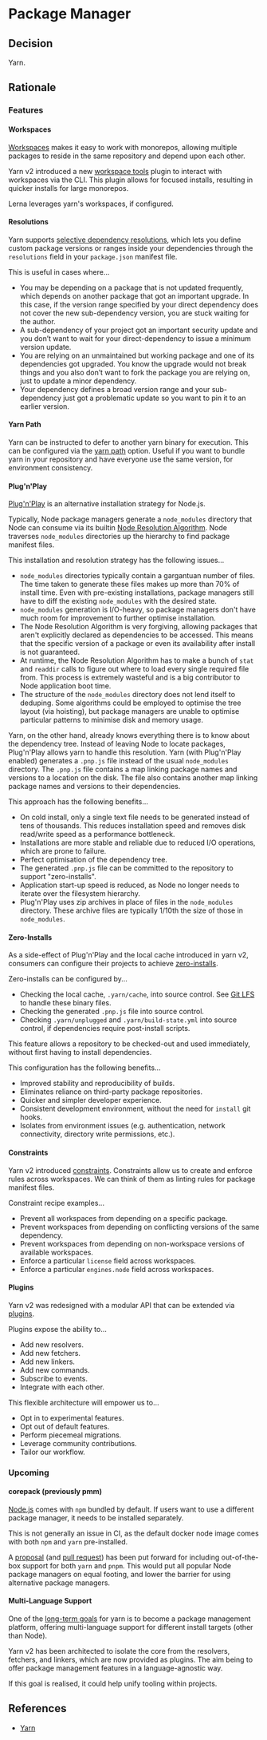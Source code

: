 # Package Manager

## Decision

Yarn.

## Rationale

### Features

#### Workspaces

[Workspaces](https://yarnpkg.com/features/workspaces) makes it easy to work with monorepos, allowing multiple packages to reside in the same repository and depend upon each other.

Yarn v2 introduced a new [workspace tools](https://github.com/yarnpkg/berry/tree/master/packages/plugin-workspace-tools) plugin to interact with workspaces via the CLI.
This plugin allows for focused installs, resulting in quicker installs for large monorepos.

Lerna leverages yarn's workspaces, if configured.

#### Resolutions

Yarn supports [selective dependency resolutions](https://yarnpkg.com/configuration/manifest/#resolutions), which lets you define custom package versions or ranges inside your dependencies through the `resolutions` field in your `package.json` manifest file.

This is useful in cases where...

- You may be depending on a package that is not updated frequently, which depends on another package that got an important upgrade.
  In this case, if the version range specified by your direct dependency does not cover the new sub-dependency version, you are stuck waiting for the author.
- A sub-dependency of your project got an important security update and you don’t want to wait for your direct-dependency to issue a minimum version update.
- You are relying on an unmaintained but working package and one of its dependencies got upgraded.
  You know the upgrade would not break things and you also don’t want to fork the package you are relying on, just to update a minor dependency.
- Your dependency defines a broad version range and your sub-dependency just got a problematic update so you want to pin it to an earlier version.

#### Yarn Path

Yarn can be instructed to defer to another yarn binary for execution.
This can be configured via the [yarn path](https://yarnpkg.com/configuration/yarnrc#yarnPath) option.
Useful if you want to bundle yarn in your repository and have everyone use the same version, for environment consistency.

#### Plug'n'Play

[Plug'n'Play](https://yarnpkg.com/features/pnp) is an alternative installation strategy for Node.js.

Typically, Node package managers generate a `node_modules` directory that Node can consume via its builtin [Node Resolution Algorithm](https://nodejs.org/api/modules.html#modules_all_together).
Node traverses `node_modules` directories up the hierarchy to find package manifest files.

This installation and resolution strategy has the following issues...

- `node_modules` directories typically contain a gargantuan number of files.
  The time taken to generate these files makes up more than 70% of install time.
  Even with pre-existing installations, package managers still have to diff the existing `node_modules` with the desired state.
- `node_modules` generation is I/O-heavy, so package managers don't have much room for improvement to further optimise installation.
- The Node Resolution Algorithm is very forgiving, allowing packages that aren't explicitly declared as dependencies to be accessed.
  This means that the specific version of a package or even its availability after install is not guaranteed.
- At runtime, the Node Resolution Algorithm has to make a bunch of `stat` and `readdir` calls to figure out where to load every single required file from.
  This process is extremely wasteful and is a big contributor to Node application boot time.
- The structure of the `node_modules` directory does not lend itself to deduping.
  Some algorithms could be employed to optimise the tree layout (via hoisting), but package managers are unable to optimise particular patterns to minimise disk and memory usage.

Yarn, on the other hand, already knows everything there is to know about the dependency tree.
Instead of leaving Node to locate packages, Plug'n'Play allows yarn to handle this resolution.
Yarn (with Plug'n'Play enabled) generates a `.pnp.js` file instead of the usual `node_modules` directory.
The `.pnp.js` file contains a map linking package names and versions to a location on the disk.
The file also contains another map linking package names and versions to their dependencies.

This approach has the following benefits...

- On cold install, only a single text file needs to be generated instead of tens of thousands.
  This reduces installation speed and removes disk read/write speed as a performance bottleneck.
- Installations are more stable and reliable due to reduced I/O operations, which are prone to failure.
- Perfect optimisation of the dependency tree.
- The generated `.pnp.js` file can be committed to the repository to support "zero-installs".
- Application start-up speed is reduced, as Node no longer needs to iterate over the filesystem hierarchy.
- Plug'n'Play uses zip archives in place of files in the `node_modules` directory.
  These archive files are typically 1/10th the size of those in `node_modules`.

#### Zero-Installs

As a side-effect of Plug'n'Play and the local cache introduced in yarn v2, consumers can configure their projects to achieve [zero-installs](https://yarnpkg.com/features/zero-installs).

Zero-installs can be configured by...

- Checking the local cache, `.yarn/cache`, into source control.
  See [Git LFS](../configuration/git-lfs.md) to handle these binary files.
- Checking the generated `.pnp.js` file into source control.
- Checking `.yarn/unplugged` and `.yarn/build-state.yml` into source control, if dependencies require post-install scripts.

This feature allows a repository to be checked-out and used immediately, without first having to install dependencies.

This configuration has the following benefits...

- Improved stability and reproducibility of builds.
- Eliminates reliance on third-party package repositories.
- Quicker and simpler developer experience.
- Consistent development environment, without the need for `install` git hooks.
- Isolates from environment issues (e.g. authentication, network connectivity, directory write permissions, etc.).

#### Constraints

Yarn v2 introduced [constraints](https://yarnpkg.com/features/constraints).
Constraints allow us to create and enforce rules across workspaces.
We can think of them as linting rules for package manifest files.

Constraint recipe examples...

- Prevent all workspaces from depending on a specific package.
- Prevent workspaces from depending on conflicting versions of the same dependency.
- Prevent workspaces from depending on non-workspace versions of available workspaces.
- Enforce a particular `license` field across workspaces.
- Enforce a particular `engines.node` field across workspaces.

#### Plugins

Yarn v2 was redesigned with a modular API that can be extended via [plugins](https://yarnpkg.com/features/plugins).

Plugins expose the ability to...

- Add new resolvers.
- Add new fetchers.
- Add new linkers.
- Add new commands.
- Subscribe to events.
- Integrate with each other.

This flexible architecture will empower us to...

- Opt in to experimental features.
- Opt out of default features.
- Perform piecemeal migrations.
- Leverage community contributions.
- Tailor our workflow.

### Upcoming

#### corepack (previously pmm)

[Node.js](https://nodejs.org/) comes with `npm` bundled by default.
If users want to use a different package manager, it needs to be installed separately.

This is not generally an issue in CI, as the default docker node image comes with both `npm` and `yarn` pre-installed.

A [proposal](https://github.com/nodejs/TSC/issues/904) (and [pull request](https://github.com/nodejs/node/pull/35398)) has been put forward for including out-of-the-box support for both `yarn` and `pnpm`.
This would put all popular Node package managers on equal footing, and lower the barrier for using alternative package managers.

#### Multi-Language Support

One of the [long-term goals](https://github.com/yarnpkg/yarn/issues/6953) for yarn is to become a package management platform, offering multi-language support for different install targets (other than Node).

Yarn v2 has been architected to isolate the core from the resolvers, fetchers, and linkers, which are now provided as plugins.
The aim being to offer package management features in a language-agnostic way.

If this goal is realised, it could help unify tooling within projects.

## References

- [Yarn](https://yarnpkg.com/)

